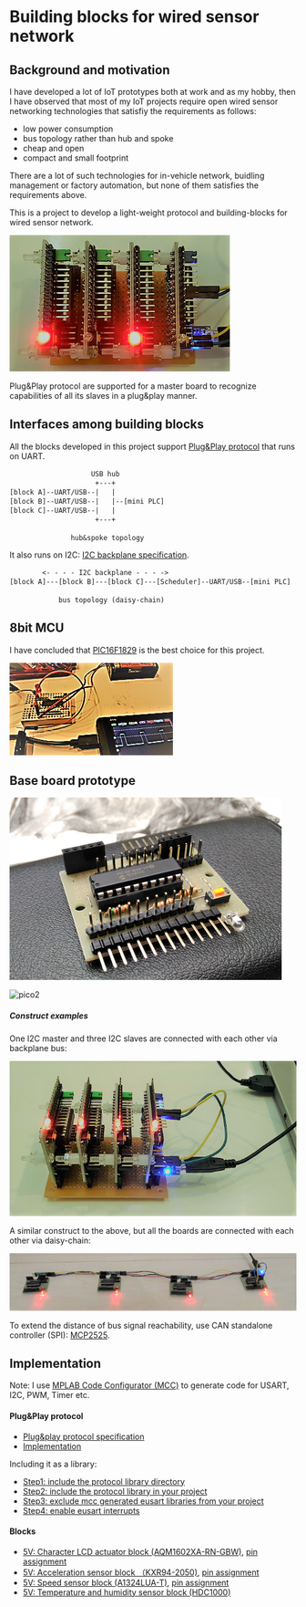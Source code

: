 # Building blocks for wired sensor network

## Background and motivation

I have developed a lot of IoT prototypes both at work and as my hobby, then I have observed that most of my IoT projects require open wired sensor networking technologies that satisfiy the requirements as follows:

- low power consumption
- bus topology rather than hub and spoke
- cheap and open
- compact and small footprint

There are a lot of such technologies for in-vehicle network, buidling management or factory automation, but none of them satisfies the requirements above.

This is a project to develop a light-weight protocol and building-blocks for wired sensor network.

![compact2](./doc/compact2.png)

Plug&Play protocol are supported for a master board to recognize capabilities of all its slaves in a plug&play manner.

## Interfaces among building blocks

All the blocks developed in this project support [Plug&Play protocol](./doc/PROTOCOL.md) that runs on UART.

```
                    USB hub
                     +---+
[block A]--UART/USB--|   |
[block B]--UART/USB--|   |--[mini PLC]
[block C]--UART/USB--|   |
                     +---+
                     
               hub&spoke topology
```

It also runs on I2C: [I2C backplane specification](./doc/I2C_BACKPLANE_SPEC.pptx).

```
        <- - - - I2C backplane - - - ->
[block A]---[block B]---[block C]---[Scheduler]--UART/USB--[mini PLC]

            bus topology (daisy-chain)
```

## 8bit MCU

I have concluded that [PIC16F1829](http://ww1.microchip.com/downloads/en/DeviceDoc/41440A.pdf) is the best choice for this project.

![pic16f1](./doc/starting_project.png)

## Base board prototype

![prototype3](./doc/prototype3.png)

![pico2](https://docs.google.com/drawings/d/1_WCC4vuPbIT2im9c337ibk5xEq9WKzrT9907IOWTCCA/pub?w=680&h=400)

##### Construct examples

One I2C master and three I2C slaves are connected with each other via backplane bus:

![compact](./doc/compact.png)

A similar construct to the above, but all the boards are connected with each other via daisy-chain:

![daisy_chain](./doc/daisy_chain.png)

To extend the distance of bus signal reachability, use CAN standalone controller (SPI): [MCP2525](http://ww1.microchip.com/downloads/en/DeviceDoc/21801e.pdf).

## Implementation

Note: I use [MPLAB Code Configurator (MCC)](http://www.microchip.com/mplab/mplab-code-configurator) to generate code for USART, I2C, PWM, Timer etc.

#### Plug&Play protocol

- [Plug&play protocol specification](./doc/PROTOCOL.md)
- [Implementation](./mini_plc/lib/protocol.X)

Including it as a library:
- [Step1: include the protocol library directory](./doc/mcc_eusart4.png)
- [Step2: include the protocol library in your project](./doc/mcc_eusart3.png)
- [Step3: exclude mcc generated eusart libraries from your project](./doc/mcc_eusart2.png)
- [Step4: enable eusart interrupts](./doc/mcc_eusart.png)

#### Blocks

- [5V: Character LCD actuator block (AQM1602XA-RN-GBW)](./mini_plc/i2c_slave_lcd.X), [pin assignment](./doc/lcd_pin.png)
- [5V: Acceleration sensor block （KXR94-2050)](./mini_plc/i2c_slave_accel.X), [pin assignment](./doc/acceleration_pin.png)
- [5V: Speed sensor block (A1324LUA-T)](./mini_plc/i2c_slave_speed.X), [pin assignment](./doc/rotation_pin.png)
- [5V: Temperature and humidity sensor block (HDC1000)](./mini_plc/i2c_temp.X)
